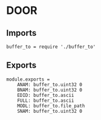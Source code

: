 # DOOR

## Imports

	buffer_to = require './buffer_to'


## Exports

	module.exports =
		ANAM: buffer_to.uint32 0
		BNAM: buffer_to.uint32 0
		EDID: buffer_to.ascii
		FULL: buffer_to.ascii
		MODL: buffer_to.file_path
		SNAM: buffer_to.uint32 0
